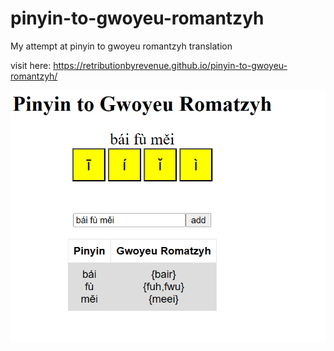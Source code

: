 # pinyin-to-gwoyeu-romantzyh
My attempt at pinyin to gwoyeu romantzyh translation

visit here: https://retributionbyrevenue.github.io/pinyin-to-gwoyeu-romantzyh/

<img src="https://github.com/RetributionByRevenue/pinyin-to-gwoyeu-romantzyh/blob/main/Screenshot%202024-03-24%20211355.png?raw=true">
